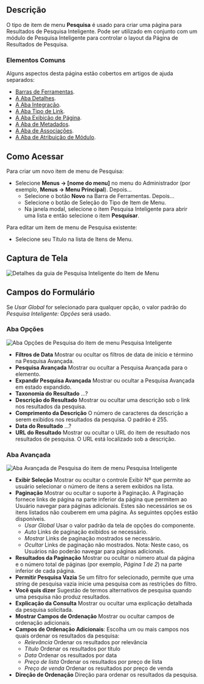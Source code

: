 <!-- Filename: Help4.x:Menu_Item:_Search / Display title: Pesquisa -->

## Descrição

O tipo de item de menu **Pesquisa** é usado para criar uma página para Resultados de Pesquisa Inteligente. Pode ser utilizado em conjunto com um módulo de Pesquisa Inteligente para controlar o layout da Página de Resultados de Pesquisa.

### Elementos Comuns

Alguns aspectos desta página estão cobertos em artigos de ajuda separados:

* [Barras de Ferramentas](jdocmanual?article=help/common-elements/toolbars).
* [A Aba Detalhes](jdocmanual?article=help/menu-items-common/menu-item-details).
* [A Aba Integração](jdocmanual?article=help/menu-items-common/menu-item-integration).
* [A Aba Tipo de Link](jdocmanual?article=help/menu-items-common/menu-item-link-type).
* [A Aba Exibição de Página](jdocmanual?article=help/menu-items-common/menu-item-page-display).
* [A Aba de Metadados](jdocmanual?article=help/menu-items-common/menu-item-metadata).
* [A Aba de Associações](jdocmanual?article=help/common-elements/edit-associations).
* [A Aba de Atribuição de Módulo](jdocmanual?article=help/menu-items-common/menu-item-module-assignment).

## Como Acessar

Para criar um novo item de menu de Pesquisa:

- Selecione **Menus → \[nome do menu\]** no menu do Administrador
  (por exemplo, **Menus → Menu Principal**). Depois...
  - Selecione o botão **Novo** na Barra de Ferramentas. Depois...
  - Selecione o botão de Seleção do Tipo de Item de Menu.
  - Na janela modal, selecione o item Pesquisa Inteligente para abrir
    uma lista e então selecione o item **Pesquisar**.

Para editar um item de menu de Pesquisa existente:

- Selecione seu Título na lista de Itens de Menu.

## Captura de Tela

![Detalhes da guia de Pesquisa Inteligente do Item de Menu](../../../pt/images/menu-items/smart-search-search-details-tab.png)

## Campos do Formulário

Se *Usar Global* for selecionado para qualquer opção, o valor padrão do 
*Pesquisa Inteligente: Opções* será usado.

### Aba Opções

![Aba Opções de Pesquisa do item de menu Pesquisa Inteligente](../../../pt/images/menu-items/smart-search-search-options-tab.png)

- **Filtros de Data** Mostrar ou ocultar os filtros de data de início e término na Pesquisa Avançada.
- **Pesquisa Avançada** Mostrar ou ocultar a Pesquisa Avançada para o elemento.
- **Expandir Pesquisa Avançada** Mostrar ou ocultar a Pesquisa Avançada em estado expandido.
- **Taxonomia do Resultado** ...?
- **Descrição do Resultado** Mostrar ou ocultar uma descrição sob o link nos resultados da pesquisa.
- **Comprimento da Descrição** O número de caracteres da descrição a serem exibidos 
  nos resultados da pesquisa. O padrão é 255.
- **Data do Resultado** ...?
- **URL do Resultado** Mostrar ou ocultar o URL do item de resultado nos resultados de pesquisa. O URL
  está localizado sob a descrição.

### Aba Avançada

![Aba Avançada de Pesquisa do item de menu Pesquisa Inteligente](../../../pt/images/menu-items/smart-search-search-advanced-tab.png)

- **Exibir Seleção** Mostrar ou ocultar o controle Exibir Nº que permite ao usuário 
  selecionar o número de itens a serem exibidos na lista.
- **Paginação** Mostrar ou ocultar o suporte à Paginação. A Paginação fornece
  links de página na parte inferior da página que permitem ao Usuário navegar
  para páginas adicionais. Estes são necessários se os itens listados não couberem
  em uma página.
  As seguintes opções estão disponíveis.
  - *Usar Global* Usar o valor padrão da tela de opções do componente.
  - *Auto* Links de paginação exibidos se necessário.
  - *Mostrar* Links de paginação mostrados se necessário.
  - *Ocultar* Links de paginação não mostrados. Nota: Neste caso, os Usuários não
    poderão navegar para páginas adicionais.
- **Resultados da Paginação** Mostrar ou ocultar o número atual da página e o número total
  de páginas (por exemplo, *Página 1 de 2*) na parte inferior de cada página.
- **Permitir Pesquisa Vazia** Se um filtro for selecionado, permite que uma string de
  pesquisa vazia inicie uma pesquisa com as restrições do filtro.
- **Você quis dizer** Sugestão de termos alternativos de pesquisa quando uma
  pesquisa não produz resultados.
- **Explicação da Consulta** Mostrar ou ocultar uma explicação detalhada da
  pesquisa solicitada.
- **Mostrar Campos de Ordenação** Mostrar ou ocultar campos de ordenação adicionais.
- **Campos de Ordenação Adicionais**: Escolha um ou mais campos nos quais ordenar os
  resultados da pesquisa:
  - *Relevância* Ordenar os resultados por relevância
  - *Título* Ordenar os resultados por título
  - *Data* Ordenar os resultados por data
  - *Preço de lista* Ordenar os resultados por preço de lista
  - *Preço de venda* Ordenar os resultados por preço de venda
- **Direção de Ordenação** Direção para ordenar os resultados da pesquisa.

